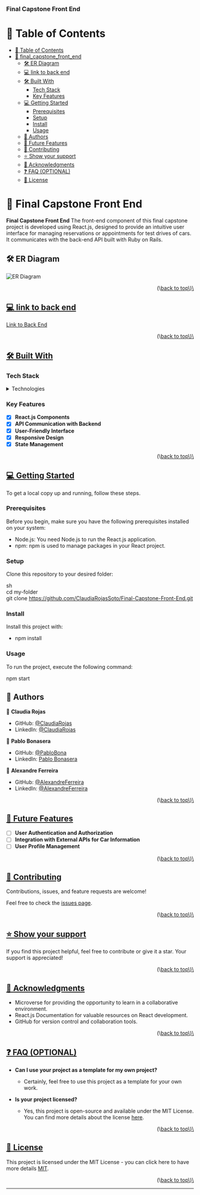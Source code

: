 <a name="readme-top"></a>

  <h3><b>Final Capstone Front End</b></h3>

</div>

# 📗 Table of Contents

- [📗 Table of Contents](#-table-of-contents)
- [📖 final\_capstone\_front\_end ](#-final_capstone_front_end-)
  - [🛠 ER Diagram ](#-er-diagram-)
  - [💻 link to back end ](#-link-to-back-end-)
  - [🛠 Built With ](#-built-with-)
    - [Tech Stack ](#tech-stack-)
    - [Key Features ](#key-features-)
  - [💻 Getting Started ](#-getting-started-)
    - [Prerequisites](#prerequisites)
    - [Setup](#setup)
    - [Install](#install)
    - [Usage](#usage)
  - [👥 Authors ](#-authors-)
  - [🔭 Future Features ](#-future-features-)
  - [🤝 Contributing ](#-contributing-)
  - [⭐️ Show your support ](#️-show-your-support-)
  - [🙏 Acknowledgments ](#-acknowledgments-)
  - [❓ FAQ (OPTIONAL) ](#-faq-optional-)
  - [📝 License ](#-license-)


# 📖 Final Capstone Front End <a name="about-project"></a>

**Final Capstone Front End** The front-end component of this final capstone project is developed using React.js, designed to provide an intuitive user interface for managing reservations or appointments for test drives of cars. It communicates with the back-end API built with Ruby on Rails.

## 🛠 ER Diagram <a name="er-diagram"></a>

![ER Diagram](front_end_diagram.jpeg)

<p align="right"\>(\<a href="#readme-top"\>back to top\</a\>)\</p\>

## 💻 link to back end <a name="link-to-back-end"></a>

[Link to Back End](github.com/ClaudiaRojasSoto/Final-Capstone-Back-End)

<p align="right"\>(\<a href="#readme-top"\>back to top\</a\>)\</p\>

## 🛠 Built With <a name="built-with"></a>

### Tech Stack <a name="tech-stack"></a>

<details>
  <summary>Technologies</summary>
  <ul>
    <li><a href="https://reactjs.org/">React.js</a></li>
  </ul>
</details>

### Key Features <a name="key-features"></a>

- [x] **React.js Components**
- [x] **API Communication with Backend**
- [x] **User-Friendly Interface**
- [x] **Responsive Design**
- [x] **State Management**

<p align="right"\>(\<a href="#readme-top"\>back to top\</a\>)\</p\>

## 💻 Getting Started <a name="getting-started"></a>

To get a local copy up and running, follow these steps.

### Prerequisites

Before you begin, make sure you have the following prerequisites installed on your system:

- Node.js: You need Node.js to run the React.js application.
- npm: npm is used to manage packages in your React project.

### Setup

Clone this repository to your desired folder:

sh <br>
cd my-folder <br>
git clone https://github.com/ClaudiaRojasSoto/Final-Capstone-Front-End.git

### Install

Install this project with:

- npm install

### Usage

To run the project, execute the following command:

npm start

## 👥 Authors <a name="authors"></a>

👤 **Claudia Rojas**

- GitHub: [@ClaudiaRojas](https://github.com/ClaudiaRojasSoto)
- LinkedIn: [@ClaudiaRojas](https://www.linkedin.com/in/claudia-rojas-soto/)

👤 **Pablo Bonasera**

- GitHub: [@PabloBona](https://github.com/PabloBona)
- LinkedIn: [Pablo Bonasera](https://www.linkedin.com/in/pablo-bonasera/)

👤 **Alexandre Ferreira**

- GitHub: [@AlexandreFerreira](https://github.com/alexmedinasf)
- LinkedIn: [@AlexandreFerreira](https://www.linkedin.com/in/alexmedinasf/)

<p align="right"\>(\<a href="#readme-top"\>back to top\</a\>)\</p\>

## 🔭 Future Features <a name="future-features"></a>

- [ ] **User Authentication and Authorization**
- [ ] **Integration with External APIs for Car Information**
- [ ] **User Profile Management**

<p align="right"\>(\<a href="#readme-top"\>back to top\</a\>)\</p\>

## 🤝 Contributing <a name="contributing"></a>

Contributions, issues, and feature requests are welcome!

Feel free to check the [issues page](https://github.com/ClaudiaRojasSoto/Final-Capstone-Front-End/issues).

<p align="right"\>(\<a href="#readme-top"\>back to top\</a\>)\</p\>

## ⭐️ Show your support <a name="support"></a>

If you find this project helpful, feel free to contribute or give it a star. Your support is appreciated!

<p align="right"\>(\<a href="#readme-top"\>back to top\</a\>)\</p\>

## 🙏 Acknowledgments <a name="acknowledgments"></a>

- Microverse for providing the opportunity to learn in a collaborative environment.
- React.js Documentation for valuable resources on React development.
- GitHub for version control and collaboration tools.

<p align="right"\>(\<a href="#readme-top"\>back to top\</a\>)\</p\>

## ❓ FAQ (OPTIONAL) <a name="faq"></a>

- **Can I use your project as a template for my own project?**

  - Certainly, feel free to use this project as a template for your own work.

- **Is your project licensed?**

  - Yes, this project is open-source and available under the MIT License. You can find more details about the license [here](MIT.md).

<p align="right"\>(\<a href="#readme-top"\>back to top\</a\>)\</p\>

## 📝 License <a name="license"></a>

This project is licensed under the MIT License - you can click here to have more details [MIT](MIT.md).

<p align="right"\>(\<a href="#readme-top"\>back to top\</a\>)\</p\>

---------------------
